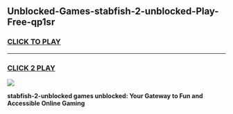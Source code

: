 
## Unblocked-Games-stabfish-2-unblocked-Play-Free-qp1sr
<h3>
<a href="https://premium76.site?title=stabfish-2-unblocked&ref=18A1">CLICK TO PLAY</a></h3>
<hr>

<h3>
<a href="https://premium76.site?title=stabfish-2-unblocked&ref=18A1">CLICK 2 PLAY</a>
  
</h3>

<a href="https://premium76.site?title=stabfish-2-unblocked&ref=18A1"><img src="https://clearcache.store/games.png"></a>


**stabfish-2-unblocked games unblocked: Your Gateway to Fun and Accessible Online Gaming**
